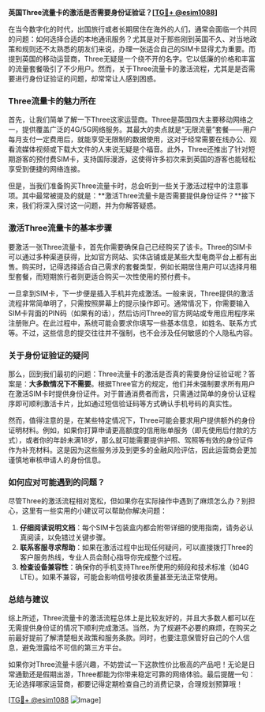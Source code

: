 **英国Three流量卡的激活是否需要身份证验证？[[TG💪+ @esim1088](https://t.me/s/esim1088)]**

在当今数字化的时代，出国旅行或者长期居住在海外的人们，通常会面临一个共同的问题：如何选择合适的本地通讯服务？尤其是对于那些刚到英国不久、对当地政策和规则还不太熟悉的朋友们来说，办理一张适合自己的SIM卡显得尤为重要。而提到英国的移动运营商，Three无疑是一个绕不开的名字。它以低廉的价格和丰富的流量套餐吸引了不少用户。然而，关于Three流量卡的激活流程，尤其是是否需要进行身份证验证的问题，却常常让人感到困惑。

### Three流量卡的魅力所在

首先，让我们简单了解一下Three这家运营商。Three是英国四大主要移动网络之一，提供覆盖广泛的4G/5G网络服务。其最大的卖点就是“无限流量”套餐——用户每月支付一定费用后，就能享受无限制的数据使用，这对于经常需要在线办公、观看流媒体视频或下载大文件的人来说无疑是个福音。此外，Three还推出了针对短期游客的预付费SIM卡，支持国际漫游，这使得许多初次来到英国的游客也能轻松享受到便捷的网络连接。

但是，当我们准备购买Three流量卡时，总会听到一些关于激活过程中的注意事项。其中最常被提及的就是：**激活Three流量卡是否需要提供身份证件？**接下来，我们将深入探讨这一问题，并为你解答疑惑。

### 激活Three流量卡的基本步骤

要激活一张Three流量卡，首先你需要确保自己已经购买了该卡。Three的SIM卡可以通过多种渠道获得，比如官方网站、实体店铺或是某些大型电商平台上都有出售。购买时，记得选择适合自己需求的套餐类型，例如长期居住用户可以选择月租型套餐，而短期旅行者则更适合购买一次性使用的预付费卡。

一旦拿到SIM卡，下一步便是插入手机并完成激活。一般来说，Three提供的激活流程非常简单明了，只需按照屏幕上的提示操作即可。通常情况下，你需要输入SIM卡背面的PIN码（如果有的话），然后访问Three的官方网站或专用应用程序来注册账户。在此过程中，系统可能会要求你填写一些基本信息，如姓名、联系方式等。不过，这些信息的提交往往并不强制，也不会涉及任何敏感的个人隐私内容。

### 关于身份证验证的疑问

那么，回到我们最初的问题：Three流量卡的激活是否真的需要身份证验证呢？答案是：**大多数情况下不需要**。根据Three官方的规定，他们并未强制要求所有用户在激活SIM卡时提供身份证件。对于普通消费者而言，只需通过简单的身份认证程序即可顺利激活卡片，比如通过短信验证码等方式确认手机号码的真实性。

然而，值得注意的是，在某些特定情况下，Three可能会要求用户提供额外的身份证明材料。例如，如果你打算申请更高额度的信用账单服务（即先使用后付款的方式），或者你的年龄未满18岁，那么就可能需要提供护照、驾照等有效的身份证件作为补充材料。这是因为这些服务涉及到更多的金融风险评估，因此运营商会更加谨慎地审核申请人的身份信息。

### 如何应对可能遇到的问题？

尽管Three的激活流程相对宽松，但如果你在实际操作中遇到了麻烦怎么办？别担心，这里有一些实用的小建议可以帮助你解决问题：

1. **仔细阅读说明文档**：每个SIM卡包装盒内都会附带详细的使用指南，请务必认真阅读，以免错过关键步骤。
2. **联系客服寻求帮助**：如果在激活过程中出现任何疑问，可以直接拨打Three的客户服务热线，专业人员会耐心指导你完成整个过程。
3. **检查设备兼容性**：确保你的手机支持Three所使用的频段和技术标准（如4G LTE）。如果不兼容，可能会影响信号接收质量甚至无法正常使用。

### 总结与建议

综上所述，Three流量卡的激活流程总体上是比较友好的，并且大多数人都可以在无需提供身份证的情况下顺利完成激活。当然，为了规避不必要的麻烦，在购买之前最好提前了解清楚相关政策和服务条款。同时，也要注意保管好自己的个人信息，避免泄露给不可信的第三方平台。

如果你对Three流量卡感兴趣，不妨尝试一下这款性价比极高的产品吧！无论是日常通勤还是假期出游，Three都能为你带来稳定可靠的网络体验。最后提醒一句：无论选择哪家运营商，都要记得定期检查自己的消费记录，合理规划预算哦！

[[TG💪+ @esim1088](https://t.me/s/esim1088) ![Image](https://i.postimg.cc/4NQfJmqS/Snipaste-2025-05-13-00-14-12.png)]